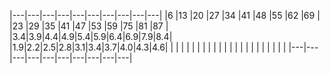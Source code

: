 |---|---|---|---|---|---|---|---|---|---|
|6  |13 |20 |27 |34 |41 |48 |55 |62 |69 |
|23 |29 |35 |41 |47 |53 |59 |75 |81 |87 |
|3.4|3.9|4.4|4.9|5.4|5.9|6.4|6.9|7.9|8.4|
|1.9|2.2|2.5|2.8|3.1|3.4|3.7|4.0|4.3|4.6|
|   |   |   |   |   |   |   |   |   |   |
|   |   |   |   |   |   |   |   |   |   |
|---|---|---|---|---|---|---|---|---|---|
